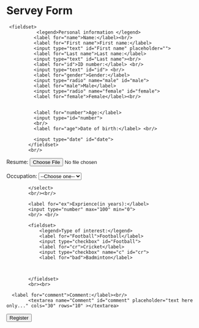 <!DOCTYPE html>
<html lang="en">
<head>
    <meta charset="UTF-8">
    <meta name="viewport" content="width=device-width, initial-scale=1.0">
    <title>Document</title>

    
</head>
<body>
    <form>
     <H1>Servey Form</H1>

     <fieldset>
               <legend>Personal information </legend>
              <label for="name">Name:</label><br/>
              <label for="First name">First name:</label>
              <input type="text" id="First name" placeholder="">
              <label for="Last name">Last name:</label>
              <input type="text" id="Last name"><br/>
              <label for="id">ID number:</label> <br/>
              <input type="text" id="id"> <br/>
              <label for="gender">Gender:</label>
              <input type="radio" name="male" id="male">
              <label for="male">Male</label>
              <input type="radio" name="female" id="female">
              <label for="female">Female</label><br/>


              <label for="number">Age:</label>
              <input type="id="number">
              <br/>
              <label for="age">Date of birth:</label> <br/>

              <input type="date" id="date">
            </fieldset>
            <br/>
<label for="resume">Resume:</label> 
            <input type="file" id="resume">
            <br/><br/>
            <label for="occ">Occupation:</label>
            <select name="occ" id="occ">
                <option value="--Chooise--">--Choose one--</option>
                <option value="BCS cadre">BCS cadre</option>
               <option value="Banker">Banker</option>
               <option value="Student">Student</option>
               <option value="Farmar">Farmar</option>
               <option value="Others">Others</option>
               
               
                
            </select>
            <br/><br/>

            <label for="ex">Exprience(in years):</label>
            <input type="number" max="100" min="0">
            <br/> <br/>

            <fieldset>
                <legend>Type of interest:</legend>
                <label for="Football">Football</label>
                <input type="checkbox" id="Football">
                <label for="cr">Cricket</label>
                <input type="checkbox" name="c" id="cr">
                <label for="bad">Badminton</label>
                


            </fieldset>
            <br><br>

      <label for="comment">Comment:</label><br/>
            <textarea name="Comment" id="comment" placeholder="text here only..." cols="30" rows="10" ></textarea>
           
 <button>Register</button>
        </form>





     


</body>
</html>

